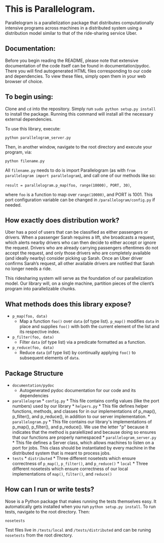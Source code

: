 # This is Parallelogram.

Parallelogram is a parallelization package that distributes computationally intensive programs across machines in a distributed system using a distribution model similar to that of the ride-sharing service Uber.

## Documentation:

Before you begin reading the README, please note that extensive documentation of the code itself can be found in documentation/pydoc. There you will find autogenerated HTML files corresponding to our code and dependencies. To view these files, simply open them in your web browser of choice.

## To begin using:

Clone and `cd` into the repository. Simply run `sudo python setup.py install` to install the package. Running this command will install all the necessary external dependencies.

To use this library, execute:

`python parallelogram_server.py`

Then, in another window, navigate to the root directory and execute your program, via:

`python filename.py`

All `filename.py` needs to do is import Parallelogram (as with `from parallelogram import parallelogram`),
and call one of our methods like so:

`result = parallelogram.p_map(foo, range(10000), PORT, 30)`,

where `foo` is a function to map over `range(10000)`, and PORT is 1001. This port configuration variable can be changed in `/parallelogram/config.py` if needed.

## How exactly does distribution work?

Uber has a pool of users that can be classified as
either passengers or drivers. When a passenger Sarah requires a lift, she broadcasts a request, which alerts nearby drivers who can then decide to either accept or ignore the request. Drivers who are already carrying passengers oftentimes do not accept the request, and only those drivers who are completely available (and ideally nearby) consider picking up Sarah. Once an Uber driver confirms Sarah’s request, all other available drivers are notified that Sarah no longer needs a ride.

This ride­sharing system will serve as the foundation of our parallelization model. Our library will, on a single machine, partition pieces of the client’s program into parallelizable
chunks.

## What methods does this library expose?
* `p_map(foo, data)`
    * Map a function `foo()` over `data` (of type list). `p_map()` modifies `data` in place
and supplies `foo()` with both the current element of the list and its
respective index.
* `p_filter(foo, data)`
    * Filter `data` (of type list) via a predicate formatted as a function.
* `p_reduce(foo, data)`
    * Reduce `data` (of type list) by continually applying `foo()` to subsequent
	elements of `data`.

## Package Structure

* `documentation/pydoc`
	* Autogenerated pydoc documentation for our code and its dependencies
* `parallelogram`
		* `config.py`
				* This file contains config values (like the port numbers) used by our library
		* `helpers.py`
				* This file defines helper functions, methods, and classes for in our implementations of p_map(), p_filter(), and p_reduce(), in addition to our server implementation.
		* `parallelogram.py`
				* This file contains our library's implementations of p_map(), p_filter(), and p_reduce(). We use the letter "p" because it indicates that the method is paralellized and because doing so ensures that our functions are properly namespaced
		* `parallelogram_server.py`
				* This file defines a Server class, which allows machines to listen on a port for jobs. This class should be instantiated by every machine in the distributed system that is meant to process jobs.
* `tests`
		* `distributed`
				* Three different nosetests which ensure correctness of `p_map()`, `p_filter()`, and `p_reduce()`
		* `local`
				* Three different nosetests which ensure correctness of our local implementations of `map()`,
				`filter()`, and `reduce()`

## How can I run or write tests?

Nose is a Python package that makes running the tests themselves easy. It automatically gets installed when you run `python setup.py install`. To run tests, navigate to the root directory. Then:

`nosetests`

Test files live in `/tests/local` and `/tests/distributed` and can be runing `nosetests` from the root directory.